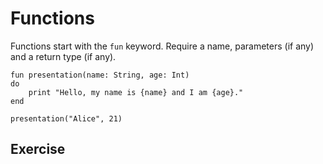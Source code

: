 # Functions

Functions start with the `fun` keyword. Require a name, parameters (if any) and a return type (if any).

~~~nit
fun presentation(name: String, age: Int)
do
	print "Hello, my name is {name} and I am {age}."
end

presentation("Alice", 21)
~~~

## Exercise
